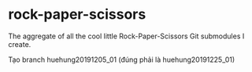 # rock-paper-scissors
The aggregate of all the cool little Rock-Paper-Scissors Git submodules I create.

Tạo branch huehung20191205_01 (đúng phải là huehung20191225_01)
